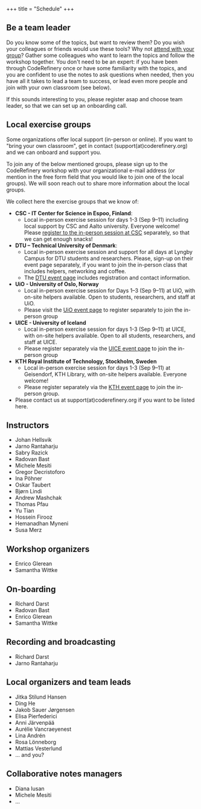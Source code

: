 +++
title = "Schedule"
+++

## Be a team leader

Do you know some of the topics, but want to review them?
Do you wish your colleagues or friends would use these tools?
Why not [attend with your group](@/join.md)?
Gather some colleagues who want to learn the topics and follow the workshop together.
You don't need to be an expert: if you have been through CodeRefinery once or have some familiarity
with the topics, and you are confident to use the notes to ask questions when needed,
then you have all it takes to lead a team to success,
or lead even more people and join with your own classroom (see below).

If this sounds interesting to you, please register asap and choose team leader, 
so that we can set up an onboarding call. 


## Local exercise groups

Some organizations offer local support (in-person or online). 
If you want to "bring your own classroom", get in contact (support(at)coderefinery.org) and we can onboard and support you.

To join any of the below mentioned groups, please sign up to the CodeRefinery workshop with your organizational e-mail address (or mention in the free form field that you would like to join one of the local groups). We will soon reach out to share more information about the local groups. 

We collect here the exercise groups that we know of:
- **CSC - IT Center for Science in Espoo, Finland**:
    - Local in-person exercise session for days 1-3 (Sep 9–11) including local support by CSC and Aalto university. Everyone welcome! Please [register to the in-person session at CSC](https://link.webropolsurveys.com/EP/DAB5922357356486) separately, so that we can get enough snacks!
- **DTU – Technical University of Denmark**:
    - Local in-person exercise session and support for all days at Lyngby Campus for DTU students and researchers. Please, sign-up on their event page separately, if you want to join the in-person class that includes helpers, networking and coffee.
    - The [DTU event page](https://www.bibliotek.dtu.dk/en/calendar/coderefinery-09092025?id=d2fa87ed-efb3-49bd-86de-7a54d043b3ae) includes registration and contact information.
- **UiO - University of Oslo, Norway** 
    - Local in-person exercise session for Days 1–3 (Sep 9–11) at UiO, with on-site helpers available. Open to students, researchers, and staff at UiO.
    - Please visit the [UiO event page](https://www.ub.uio.no/english/courses-events/courses/coderefinery/time-and-place/2025-09-9-coderefineryWorkshop.html) to register separately to join the in-person group
- **UICE - University of Iceland**
    - Local in-person exercise session for days 1-3 (Sep 9–11) at UICE, with on-site helpers available. Open to all students, researchers, and staff at UICE.
    - Please register separately via the [UICE event page](https://hi.is/vidburdir/coderefinery_workshop) to join the in-person group
- **KTH Royal Institute of Technology, Stockholm, Sweden**
    - Local in-person exercise session for days 1-3 (Sep 9–11) at  Geisendorf, KTH Library, with on-site helpers available. Everyone welcome!
    - Please register separately via the [KTH event page](https://www.kth.se/en/biblioteket/kalender/git-github-och-samarbeta-med-kod-coderefinery-workshop-1.1417624) to join the in-person group.
- Please contact us at support(at)coderefinery.org if you want to be listed here. 


## Instructors

- Johan Hellsvik
- Jarno Rantaharju
- Sabry Razick
- Radovan Bast
- Michele Mesiti
- Gregor Decristoforo
- Ina Pöhner
- Oskar Taubert
- Bjørn Lindi
- Andrew Mashchak
- Thomas Pfau
- Yu Tian
- Hossein Firooz
- Hemanadhan Myneni
- Susa Merz

## Workshop organizers

- Enrico Glerean 
- Samantha Wittke

## On-boarding

- Richard Darst
- Radovan Bast
- Enrico Glerean
- Samantha Wittke

## Recording and broadcasting

- Richard Darst
- Jarno Rantaharju

## Local organizers and team leads

- Jitka Stilund Hansen
- Ding He
- Jakob Sauer Jørgensen
- Elisa Pierfederici
- Anni Järvenpää
- Aurélie Vancraeyenest
- Lina Andrén
- Rosa Lönneborg
- Mattias Vesterlund
- ... and you?

## Collaborative notes managers

- Diana Iusan
- Michele Mesiti
- ...

